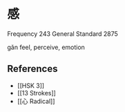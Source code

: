 # 感
Frequency 243
General Standard 2875

gǎn
feel, perceive, emotion

## References
- [[HSK 3]]
- [[13 Strokes]]
- [[心 Radical]]